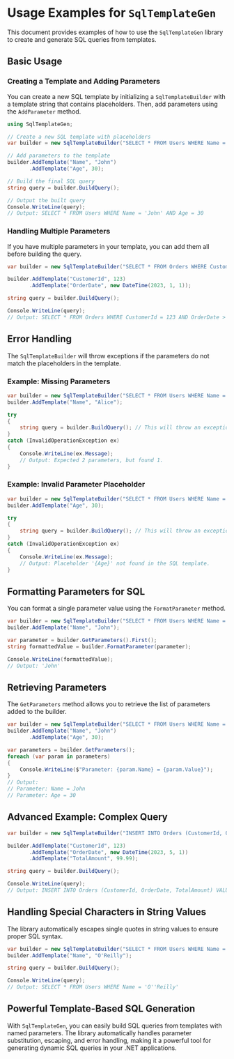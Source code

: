 # Usage Examples for `SqlTemplateGen`

This document provides examples of how to use the `SqlTemplateGen` library to create and generate SQL queries from templates.

## Basic Usage

### Creating a Template and Adding Parameters

You can create a new SQL template by initializing a `SqlTemplateBuilder` with a template string that contains placeholders. Then, add parameters using the `AddParameter` method.

```csharp
using SqlTemplateGen;

// Create a new SQL template with placeholders
var builder = new SqlTemplateBuilder("SELECT * FROM Users WHERE Name = {Name} AND Age = {Age}");

// Add parameters to the template
builder.AddTemplate("Name", "John")
       .AddTemplate("Age", 30);

// Build the final SQL query
string query = builder.BuildQuery();

// Output the built query
Console.WriteLine(query);
// Output: SELECT * FROM Users WHERE Name = 'John' AND Age = 30
```

### Handling Multiple Parameters

If you have multiple parameters in your template, you can add them all before building the query.

```csharp
var builder = new SqlTemplateBuilder("SELECT * FROM Orders WHERE CustomerId = {CustomerId} AND OrderDate > {OrderDate}");

builder.AddTemplate("CustomerId", 123)
       .AddTemplate("OrderDate", new DateTime(2023, 1, 1));

string query = builder.BuildQuery();

Console.WriteLine(query);
// Output: SELECT * FROM Orders WHERE CustomerId = 123 AND OrderDate > '2023-01-01'
```

## Error Handling

The `SqlTemplateBuilder` will throw exceptions if the parameters do not match the placeholders in the template.

### Example: Missing Parameters

```csharp
var builder = new SqlTemplateBuilder("SELECT * FROM Users WHERE Name = {Name} AND Age = {Age}");
builder.AddTemplate("Name", "Alice");

try
{
    string query = builder.BuildQuery(); // This will throw an exception
}
catch (InvalidOperationException ex)
{
    Console.WriteLine(ex.Message);
    // Output: Expected 2 parameters, but found 1.
}
```

### Example: Invalid Parameter Placeholder

```csharp
var builder = new SqlTemplateBuilder("SELECT * FROM Users WHERE Name = {Name}");
builder.AddTemplate("Age", 30);

try
{
    string query = builder.BuildQuery(); // This will throw an exception.
}
catch (InvalidOperationException ex)
{
    Console.WriteLine(ex.Message);
    // Output: Placeholder '{Age}' not found in the SQL template.
}
```

## Formatting Parameters for SQL

You can format a single parameter value using the `FormatParameter` method.

```csharp
var builder = new SqlTemplateBuilder("SELECT * FROM Users WHERE Name = {Name}");
builder.AddTemplate("Name", "John");

var parameter = builder.GetParameters().First();
string formattedValue = builder.FormatParameter(parameter);

Console.WriteLine(formattedValue);
// Output: 'John'
```

## Retrieving Parameters

The `GetParameters` method allows you to retrieve the list of parameters added to the builder.

```csharp
var builder = new SqlTemplateBuilder("SELECT * FROM Users WHERE Name = {Name} AND Age = {Age}");
builder.AddTemplate("Name", "John")
       .AddTemplate("Age", 30);

var parameters = builder.GetParameters();
foreach (var param in parameters)
{
    Console.WriteLine($"Parameter: {param.Name} = {param.Value}");
}
// Output:
// Parameter: Name = John
// Parameter: Age = 30
```

## Advanced Example: Complex Query

```csharp
var builder = new SqlTemplateBuilder("INSERT INTO Orders (CustomerId, OrderDate, TotalAmount) VALUES ({CustomerId}, {OrderDate}, {TotalAmount})");

builder.AddTemplate("CustomerId", 123)
       .AddTemplate("OrderDate", new DateTime(2023, 5, 1))
       .AddTemplate("TotalAmount", 99.99);

string query = builder.BuildQuery();

Console.WriteLine(query);
// Output: INSERT INTO Orders (CustomerId, OrderDate, TotalAmount) VALUES (123, '2023-05-01', 99.99)
```

## Handling Special Characters in String Values

The library automatically escapes single quotes in string values to ensure proper SQL syntax.

```csharp
var builder = new SqlTemplateBuilder("SELECT * FROM Users WHERE Name = {Name}");
builder.AddTemplate("Name", "O'Reilly");

string query = builder.BuildQuery();

Console.WriteLine(query);
// Output: SELECT * FROM Users WHERE Name = 'O''Reilly'
```

## Powerful Template-Based SQL Generation

With `SqlTemplateGen`, you can easily build SQL queries from templates with named parameters. The library automatically handles parameter substitution, escaping, and error handling, making it a powerful tool for generating dynamic SQL queries in your .NET applications.